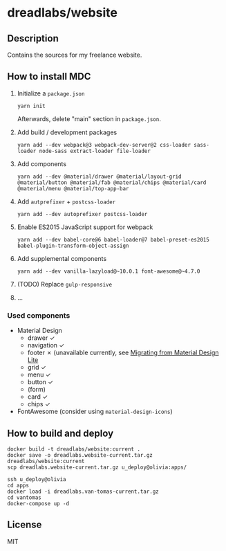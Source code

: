 # dreadlabs/website

## Description

Contains the sources for my freelance website.

## How to install MDC

  1. Initialize a `package.json`

         yarn init

     Afterwards, delete "main" section in `package.json`.

  2. Add build / development packages

         yarn add --dev webpack@3 webpack-dev-server@2 css-loader sass-loader node-sass extract-loader file-loader

  3. Add components

         yarn add --dev @material/drawer @material/layout-grid @material/button @material/fab @material/chips @material/card @material/menu @material/top-app-bar

  4. Add `autprefixer` + `postcss-loader`

         yarn add --dev autoprefixer postcss-loader

  5. Enable ES2015 JavaScript support for webpack

         yarn add --dev babel-core@6 babel-loader@7 babel-preset-es2015 babel-plugin-transform-object-assign

  6. Add supplemental components

         yarn add --dev vanilla-lazyload@~10.0.1 font-awesome@~4.7.0
    
  7. (TODO) Replace `gulp-responsive`
  8. ...

### Used components

  * Material Design
    * drawer ✓
    * navigation ✓
    * footer ✗ (unavailable currently, see [Migrating from Material Design Lite](https://material.io/develop/web/docs/migrating-from-mdl/)
    * grid ✓
    * menu ✓
    * button ✓
    * (form)
    * card ✓
    * chips ✓
  * FontAwesome (consider using `material-design-icons`)

## How to build and deploy
  
    docker build -t dreadlabs/website:current .
    docker save -o dreadlabs.website-current.tar.gz dreadlabs/website:current
    scp dreadlabs.website-current.tar.gz u_deploy@olivia:apps/
    
    ssh u_deploy@olivia
    cd apps
    docker load -i dreadlabs.van-tomas-current.tar.gz
    cd vantomas
    docker-compose up -d
    

## License

MIT
